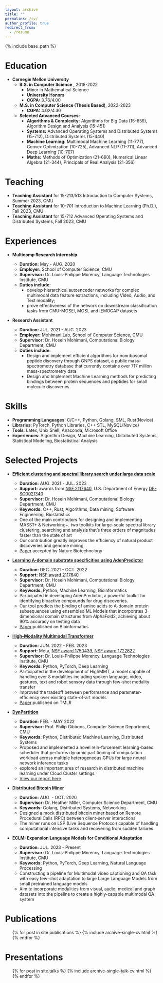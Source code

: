 ```yaml
---
layout: archive
title: ""
permalink: /cv/
author_profile: true
redirect_from:
  - /resume
---
```


{% include base_path %}

Education
======
* **Carnegie Mellon University**
  * **B.S. in Computer Science** , 2018-2022
    * Minor in Mathematical Science
    * **University Honors**
    * **CGPA:** 3.76/4.00
  * **M.S. in Computer Science (Thesis Based)**, 2022-2023
    * **CGPA:** 4.02/4.30
  * **Selected Advanced Courses:**
    * **Algorithms & Complexity:** Algorithms for Big Data (15-859), Algorithm Design and Analysis (15-451)
    * **Systems:** Advanced Operating Systems and Distributed Systems (15-712), Distributed Systems (15-440)
    * **Machine Learning:** Multimodal Machine Learning (11-777), Convex Optimization (10-725), Advanced NLP (11-711), Advanced Deep Learning (10-707)
    * **Maths:** Methods of Optimization (21-690), Numerical Linear Algebra (21-344), Principals of Real Analysis (21-356)
    
Teaching
======
* **Teaching Assistant** for 15-213/513 Introduction to Computer Systems, Summer 2023, CMU
* **Teaching Assistant** for 10-701 Introduction to Machine Learning (Ph.D.), Fall 2023, CMU
* **Teaching Assistant** for 15-712 Advanced Operating Systems and Distributed Systems, Fall 2023, CMU

Experiences
======
*  **Multicomp Research Internship**
    * **Duration:** May - AUG. 2020 
    * **Employer:** School of Computer Science, CMU
    * **Supervisor:** Dr. Louis-Philippe Morency, Language Technologies Institute, CMU
    * **Duties include:**
      * develop hierarchical autoencoder networks for complex multimodal data feature extractions, including Video, Audio, and Text modality;
      * prove effectiveness of the network on downstream classification tasks from CMU-MOSEI, MOSI, and IEMOCAP datasets

* **Research Assistant**
    * **Duration:** JUL. 2021 - AUG. 2023
    * **Employer:** Mohimani Lab, School of Computer Science, CMU
    * **Supervisor:** Dr. Hosein Mohimani, Computational Biology Department, CMU
    * **Duties include:**
      * Design and implement efficient algorithms for nonribosomal peptide discovery through GNPS dataset, a public mass-spectrometry database that currently contains over 717 million mass-spectrometry data
      * Design and Implement Machine Learning methods for predicting bindings between protein sequences and peptides for small molecule discoveries.


Skills
======
* **Programming Languages**: C/C++, Python, Golang, SML, Rust(Novice)
* **Libraries**: PyTorch, Python Libraries, C++ STL, MySQL(Novice)
* **Tools**: Latex, Unix Shell, Anaconda, Microsoft Office
* **Experiences**: Algorithm Design, Machine Learning, Distributed Systems, Statistical Modeling, Biostatistical Analysis


Selected Projects
======
* **[Efficient clustering and spectral library search under large data scale](https://github.com/mohimanilab/MASSTplus)**
  * **Duration:** AUG. 2021 - JUL. 2023
  * **Support:** awards from [NSF 2117640](https://www.nsf.gov/awardsearch/showAward?AWD_ID=2117640&HistoricalAwards=false), U.S. Department of Energy [DE-SC0021340](https://pamspublic.science.energy.gov/WebPAMSExternal/Interface/Common/ViewPublicAbstract.aspx?rv=a601ce84-b365-4772-87d3-9ee13d943635&rtc=24&PRoleId=10)
  * **Supervisor:** Dr. Hosein Mohimani, Computational Biology Department, CMU
  * **Keywords:** C++, Rust, Algorithms, Data mining, Software Engineering, Biostatistics
  * One of the main contributors for designing and implementing MASST+ & Networking+, two toolkits for large-scale spectral library clustering, searching and analysis that’s three orders of magnitudes faster than the state of art
  * Our contribution greatly improves the efficiency of natural product discoveries and genome mining
  * [Paper](http://YudongL2000.github.io/files/MASST+.pdf) accepted by Nature Biotechnology
  
* **[Learning A-domain substrate specificities using AdenPredictor](https://github.com/MihirMongia/AdenPredictor)**
  * **Duration:** DEC. 2021 - OCT. 2022
  * **Support:** [NSF award 2117640](https://www.nsf.gov/awardsearch/showAward?AWD_ID=2117640&HistoricalAwards=false)
  * **Supervisor:** Dr. Hosein Mohimani, Computational Biology Department, CMU
  * **Keywords:** Python, Machine Learning, Bioinformatics
  * Participated in developing AdenPredictor, a powerful toolkit for identifying bioactive compounds for drug discoveries.
  * Our tool predicts the binding of amino acids to A-domain protein subsequences using ensembled ML Models that incorporates 3-dimensional domain structures from AlphaFold2, achieving about 90% accuracy on testing data
  * [Paper](http://YudongL2000.github.io/files/adenPredictor.pdf) published on Bioinformatics
  
* **[High-Modality Multimodal Transformer](https://github.com/pliang279/HighMMT)**
  * **Duration:** JUN. 2022 - FEB. 2023
  * **Support:** Meta, [NSF award 1750439](https://www.nsf.gov/awardsearch/showAward?AWD_ID=1750439&HistoricalAwards=false), [NSF award 1722822](https://www.nsf.gov/awardsearch/showAward?AWD_ID=1722822&HistoricalAwards=false)
  * **Supervisor:** Dr. Louis-Philippe Morency, Language Technologies Institute, CMU
  * **Keywords:** Python, PyTorch, Deep Learning
  * Participated in the development of HighMMT, a model capable of handling over 8 modalities including spoken language, video, gestures, text and robot sensory data through few-shot modality transfer
  * Improved the tradeoff between performance and parameter-efficiency over existing state-of-art models
  * [Paper](http://YudongL2000.github.io/files/highMMT.pdf) published on TMLR
  
* **[DynPartition](https://github.com/YudongL2000/DynPartition)**
  * **Duration:** FEB. - MAY 2022
  * **Supervisor:** Prof. Philip Gibbons, Computer Science Department, CMU
  * **Keywords:** Python, Distributed Machine Learning, Distributed Systems
  * Proposed and implemented a novel rein-forcement learning-based scheduler that performs dynamic partitioning of computation workload across multiple heterogeneous GPUs for large neural network inference tasks
  * explored an important area of research in distributed machine learning under Cloud Cluster settings
  * [View our report here](http://YudongL2000.github.io/files/RL_scheduler.pdf)

* **[Distributed Bitcoin Miner](https://github.com/YudongL2000/Distributed_Bitcoin_miner)**
  * **Duration:** AUG. - OCT. 2020
  * **Supervisor:** Dr. Heather Miller, Computer Science Department, CMU
  * **Keywords:** Golang, Distributed Systems, Networking
  * Designed a mock distributed bitcoin miner based on Remote Procedural Calls (RPC) between client-server interactions
  * The miner runs on LSP (Live Sequence Protocol) capable of handling computational intensive tasks and recovering from sudden failures


* **ECLM: Expansion Language Models for Conditional Adaptation**
  * **Duration:** JUL. 2023 - Present
  * **Supervisor:** Dr. Louis-Philippe Morency, Language Technologies Institute, CMU
  * **Keywords:** Python, PyTorch, Deep Learning, Natural Language Processing
  * Constructing a pipeline for Multimodal video captioning and QA task with easy few-shot adaptation to large Large Language Models from small pretrained language models
  * Aim to incorporate modalities from visual, audio, medical and graph datasets into the pipeline to create a highly-capable multimodal QA system

Publications
======
  <ul>{% for post in site.publications %}
    {% include archive-single-cv.html %}
  {% endfor %}</ul>

Presentations
======
  <ul>{% for post in site.talks %}
    {% include archive-single-talk-cv.html %}
  {% endfor %}</ul>
  


